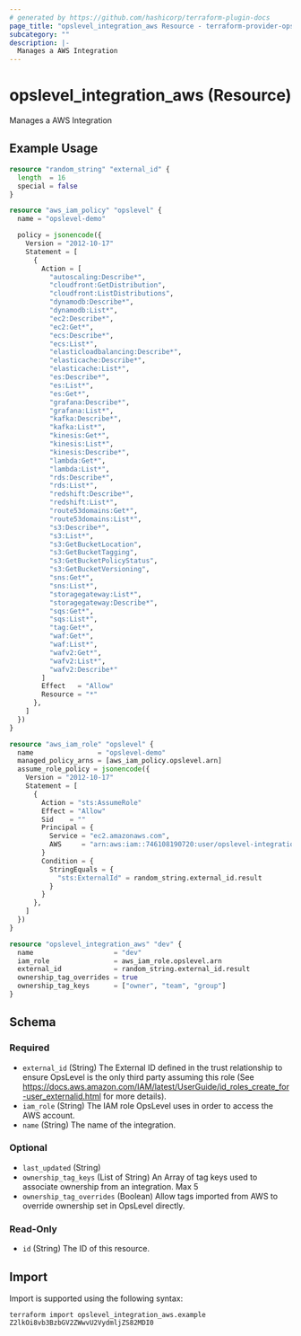 ```yaml
---
# generated by https://github.com/hashicorp/terraform-plugin-docs
page_title: "opslevel_integration_aws Resource - terraform-provider-opslevel"
subcategory: ""
description: |-
  Manages a AWS Integration
---
```


# opslevel_integration_aws (Resource)

Manages a AWS Integration

## Example Usage

```terraform
resource "random_string" "external_id" {
  length  = 16
  special = false
}

resource "aws_iam_policy" "opslevel" {
  name = "opslevel-demo"

  policy = jsonencode({
    Version = "2012-10-17"
    Statement = [
      {
        Action = [
          "autoscaling:Describe*",
          "cloudfront:GetDistribution",
          "cloudfront:ListDistributions",
          "dynamodb:Describe*",
          "dynamodb:List*",
          "ec2:Describe*",
          "ec2:Get*",
          "ecs:Describe*",
          "ecs:List*",
          "elasticloadbalancing:Describe*",
          "elasticache:Describe*",
          "elasticache:List*",
          "es:Describe*",
          "es:List*",
          "es:Get*",
          "grafana:Describe*",
          "grafana:List*",
          "kafka:Describe*",
          "kafka:List*",
          "kinesis:Get*",
          "kinesis:List*",
          "kinesis:Describe*",
          "lambda:Get*",
          "lambda:List*",
          "rds:Describe*",
          "rds:List*",
          "redshift:Describe*",
          "redshift:List*",
          "route53domains:Get*",
          "route53domains:List*",
          "s3:Describe*",
          "s3:List*",
          "s3:GetBucketLocation",
          "s3:GetBucketTagging",
          "s3:GetBucketPolicyStatus",
          "s3:GetBucketVersioning",
          "sns:Get*",
          "sns:List*",
          "storagegateway:List*",
          "storagegateway:Describe*",
          "sqs:Get*",
          "sqs:List*",
          "tag:Get*",
          "waf:Get*",
          "waf:List*",
          "wafv2:Get*",
          "wafv2:List*",
          "wafv2:Describe*"
        ]
        Effect   = "Allow"
        Resource = "*"
      },
    ]
  })
}

resource "aws_iam_role" "opslevel" {
  name                = "opslevel-demo"
  managed_policy_arns = [aws_iam_policy.opslevel.arn]
  assume_role_policy = jsonencode({
    Version = "2012-10-17"
    Statement = [
      {
        Action = "sts:AssumeRole"
        Effect = "Allow"
        Sid    = ""
        Principal = {
          Service = "ec2.amazonaws.com",
          AWS     = "arn:aws:iam::746108190720:user/opslevel-integration",
        }
        Condition = {
          StringEquals = {
            "sts:ExternalId" = random_string.external_id.result
          }
        }
      },
    ]
  })
}

resource "opslevel_integration_aws" "dev" {
  name                    = "dev"
  iam_role                = aws_iam_role.opslevel.arn
  external_id             = random_string.external_id.result
  ownership_tag_overrides = true
  ownership_tag_keys      = ["owner", "team", "group"]
}
```

<!-- schema generated by tfplugindocs -->
## Schema

### Required

- `external_id` (String) The External ID defined in the trust relationship to ensure OpsLevel is the only third party assuming this role (See https://docs.aws.amazon.com/IAM/latest/UserGuide/id_roles_create_for-user_externalid.html for more details).
- `iam_role` (String) The IAM role OpsLevel uses in order to access the AWS account.
- `name` (String) The name of the integration.

### Optional

- `last_updated` (String)
- `ownership_tag_keys` (List of String) An Array of tag keys used to associate ownership from an integration. Max 5
- `ownership_tag_overrides` (Boolean) Allow tags imported from AWS to override ownership set in OpsLevel directly.

### Read-Only

- `id` (String) The ID of this resource.

## Import

Import is supported using the following syntax:

```shell
terraform import opslevel_integration_aws.example Z2lkOi8vb3BzbGV2ZWwvU2VydmljZS82MDI0
```
